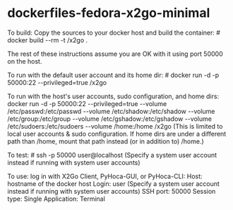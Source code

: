 # dockerfiles-fedora-x2go-minimal

To build:
Copy the sources to your docker host and build the container:
	# docker build --rm -t <username>/x2go .

The rest of these instructions assume you are OK with it using port 50000 on the host.

To run with the default user account and its home dir:
	# docker run -d -p 50000:22 --privileged=true <username>/x2go

To run with the host's user accounts, sudo configuration, and home dirs:
	docker run -d -p 50000:22 --privileged=true --volume /etc/passwd:/etc/passwd --volume /etc/shadow:/etc/shadow --volume /etc/group:/etc/group --volume /etc/gshadow:/etc/gshadow --volume /etc/sudoers:/etc/sudoers --volume /home:/home <username>/x2go
(This is limited to local user accounts & sudo configuration. If home dirs are under a different path than /home, mount that path instead (or in addition to) /home.)

To test:
	# ssh -p 50000 user@localhost
(Specify a system user account instead if running with system user accounts)

To use:
log in with X2Go Client, PyHoca-GUI, or PyHoca-CLI:
Host: hostname of the docker host
Login: user
(Specify a system user account instead if running with system user accounts)
SSH port: 50000
Session type: Single Application: Terminal

